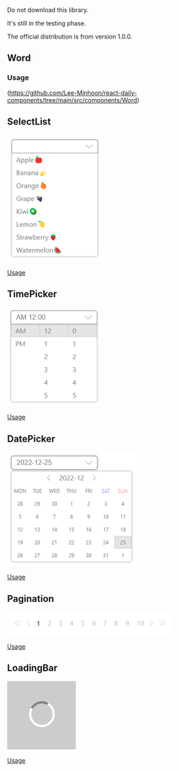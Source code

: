 Do not download this library.

It's still in the testing phase.

The official distribution is from version 1.0.0.

## Word

### Usage

(https://github.com/Lee-Minhoon/react-daily-components/tree/main/src/components/Word)

## SelectList

![SelectList](./img/SelectList.png)

[Usage](https://github.com/Lee-Minhoon/react-daily-components/tree/main/src/components/SelectList)

## TimePicker

![TimePicker](./img/TimePicker.png)

[Usage](https://github.com/Lee-Minhoon/react-daily-components/tree/main/src/components/TimePicker)

## DatePicker

![DatePicker](./img/DatePicker.png)

[Usage](https://github.com/Lee-Minhoon/react-daily-components/tree/main/src/components/DatePicker)

## Pagination

![Pagination](./img/Pagination.png)

[Usage](https://github.com/Lee-Minhoon/react-daily-components/tree/main/src/components/Pagination)

## LoadingBar

![LoadingBar](./img/LoadingBar.png)

[Usage](https://github.com/Lee-Minhoon/react-daily-components/tree/main/src/components/LoadingBar)
